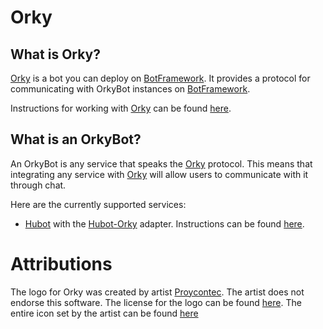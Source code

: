 # Orky

## What is Orky?

[Orky](https://github.com/OfficeDev/Orky/tree/master/Orky) is a bot you can deploy on [BotFramework](https://dev.botframework.com/). It provides a protocol for communicating with OrkyBot instances on [BotFramework](https://dev.botframework.com/).

Instructions for working with [Orky](https://github.com/OfficeDev/Orky/tree/master/Orky) can be found [here](https://github.com/OfficeDev/Orky/tree/master/Orky).

## What is an OrkyBot?

An OrkyBot is any service that speaks the [Orky](https://github.com/OfficeDev/Orky/tree/master/Orky) protocol. This means that integrating any service with [Orky](https://github.com/OfficeDev/Orky/tree/master/Orky) will allow users to communicate with it through chat.

Here are the currently supported services:
* [Hubot](https://hubot.github.com/) with the [Hubot-Orky](https://github.com/OfficeDev/Orky/tree/master/Hubot-Orky) adapter. Instructions can be found [here](https://github.com/OfficeDev/Orky/tree/master/Hubot-Orky).

# Attributions

The logo for Orky was created by artist [Proycontec](http://www.iconarchive.com/artist/proycontec.html). The artist does not endorse this software. The license for the logo can be found [here](http://creativecommons.org/licenses/by-sa/4.0/). The entire icon set by the artist can be found [here](http://www.iconarchive.com/show/robots-icons-by-proycontec.html)

